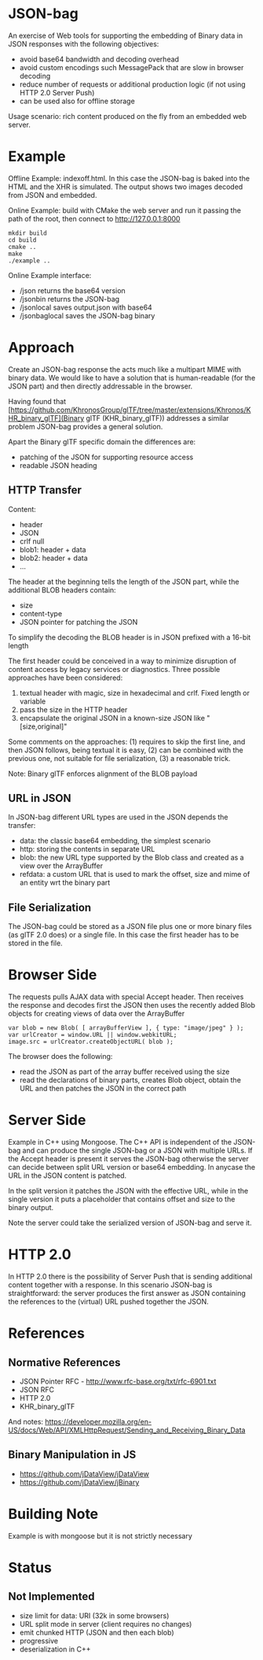 
# JSON-bag

An exercise of Web tools for supporting the embedding of Binary data in JSON responses with the following objectives:

- avoid base64 bandwidth and decoding overhead
- avoid custom encodings such MessagePack that are slow in browser decoding
- reduce number of requests or additional production logic (if not using HTTP 2.0 Server Push)
- can be used also for offline storage

Usage scenario: rich content produced on the fly from an embedded web server.

# Example

Offline Example: indexoff.html. In this case the JSON-bag is baked into the HTML and the XHR is simulated. The output shows two images decoded from JSON and embedded. 

Online Example: build with CMake the web server and run it passing the path of the root, then connect to http://127.0.0.1:8000

	mkdir build
	cd build
	cmake ..
	make
	./example ..

Online Example interface:
- /json returns the base64 version
- /jsonbin returns the JSON-bag
- /jsonlocal saves output.json with base64
- /jsonbaglocal saves the JSON-bag binary

# Approach

Create an JSON-bag response the acts much like a multipart MIME with binary data. We would like to have a solution that is human-readable (for the JSON part) and then directly addressable in the browser.

Having found that [https://github.com/KhronosGroup/glTF/tree/master/extensions/Khronos/KHR_binary_glTF](Binary glTF (KHR_binary_glTF)) addresses a similar problem JSON-bag provides a general solution.

Apart the Binary glTF specific domain the differences are:
- patching of the JSON for supporting resource access
- readable JSON heading

## HTTP Transfer

Content:

- header
- JSON
- crlf null
- blob1: header + data
- blob2: header + data
- ...

The header at the beginning tells the length of the JSON part, while the additional BLOB headers contain:
- size
- content-type
- JSON pointer for patching the JSON

To simplify the decoding the BLOB header is in JSON prefixed with a 16-bit length

The first header could be conceived in a way to minimize disruption of content access by legacy services or diagnostics. Three possible approaches have been considered:

1. textual header with magic, size in hexadecimal and crlf. Fixed length or variable
2. pass the size in the HTTP header
3. encapsulate the original JSON in a known-size JSON like "[size,original]"

Some comments on the approaches: (1) requires to skip the first line, and then JSON follows, being textual it is easy, (2) can be combined with the previous one, not suitable for file serialization, (3) a reasonable trick.

Note: Binary glTF enforces alignment of the BLOB payload

## URL in JSON

In JSON-bag different URL types are used in the JSON depends the transfer:

- data: the classic base64 embedding, the simplest scenario
- http: storing the contents in separate URL
- blob: the new URL type supported by the Blob class and created as a view over the ArrayBuffer
- refdata: a custom URL that is used to mark the offset, size and mime of an entity wrt the binary part

## File Serialization

The JSON-bag could be stored as a JSON file plus one or more binary files (as glTF 2.0 does) or a single file. In this case the first header has to be stored in the file.

# Browser Side

The requests pulls AJAX data with special Accept header. Then receives the response and decodes first the JSON then uses the recently added Blob objects for creating views of data over the ArrayBuffer

	var blob = new Blob( [ arrayBufferView ], { type: "image/jpeg" } );
	var urlCreator = window.URL || window.webkitURL;
	image.src = urlCreator.createObjectURL( blob );

The browser does the following:

- read the JSON as part of the array buffer received using the size
- read the declarations of binary parts, creates Blob object, obtain the URL and then patches the JSON in the correct path

# Server Side

Example in C++ using Mongoose. The C++ API is independent of the JSON-bag and can produce the single JSON-bag or a JSON with multiple URLs.  If the Accept header is present it serves the JSON-bag otherwise the server can decide between split URL version or base64 embedding. In anycase the URL in the JSON content is patched.

In the split version it patches the JSON with the effective URL, while in the single version it puts a placeholder that contains offset and size to the binary output.

Note the server could take the serialized version of JSON-bag and serve it.


# HTTP 2.0

In HTTP 2.0 there is the possibility of Server Push that is sending additional content together with a response. In this scenario JSON-bag is straightforward: the server produces the first answer as JSON containing the references to the (virtual) URL pushed together the JSON.

# References

## Normative References
- JSON Pointer RFC - http://www.rfc-base.org/txt/rfc-6901.txt
- JSON RFC 
- HTTP 2.0
- KHR_binary_glTF

And notes: https://developer.mozilla.org/en-US/docs/Web/API/XMLHttpRequest/Sending_and_Receiving_Binary_Data

## Binary Manipulation in JS

- https://github.com/jDataView/jDataView
- https://github.com/jDataView/jBinary


# Building Note

Example is with mongoose but it is not strictly necessary

# Status

## Not Implemented

- size limit for data: URI (32k in some browsers)
- URL split mode in server (client requires no changes)
- emit chunked HTTP (JSON and then each blob)
- progressive
- deserialization in C++
